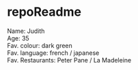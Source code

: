 # repoReadme

Name: Judith 
<br>
Age: 35
<br>
Fav. colour: dark green
<br>
Fav. language: french / japanese
<br>
Fav. Restaurants: Peter Pane / La Madeleine
